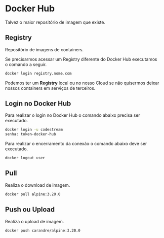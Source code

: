 # Docker Hub

Talvez o maior repositório de imagem que existe.

## Registry

Repositório de imagens de containers.

Se precisarmos acessar um Registry diferente do Docker Hub executamos o comando a seguir.

```bash
docker login registry.nome.com
```

Podemos ter um **Registry** local ou no nosso Cloud se não quisermos deixar nossos containers em serviços de terceiros.

## Login no Docker Hub

Para realizar o login no Docker Hub o comando abaixo precisa ser executado.

```bash
docker login -u codestream
senha: token-docker-hub
```

Para realizar o encerramento da conexão o comando abaixo deve ser executado.

```bash
docker logout user
```

## Pull

Realiza o download de imagem.

```bash
docker pull alpine:3.20.0
```

## Push ou Upload

Realiza o upload de imagem.

```bash
docker push carandre/alpine:3.20.0
```